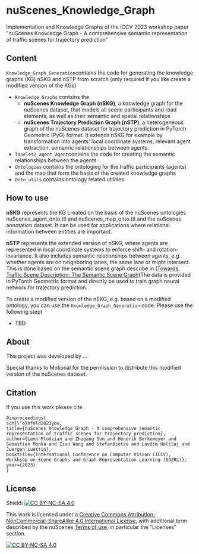 # nuScenes_Knowledge_Graph
Implementation and Knowledge Graphs of the ICCV 2023 workshop paper "nuScenes Knowledge Graph - A comprehensive semantic representation of traffic scenes for trajectory prediction"

## Content
 `Knowledge_Graph_Generation`contains the code for generating the knowledge graphs (KG) nSKG and nSTP from scratch (only required if you like create a modified version of the KGs) 
- `Knowledge_Graphs` contains the
  - **nuScenes Knowledge Graph (nSKG)**, a knowledge graph for the nuScenes dataset, that models all scene participants and road elements, as well as their semantic and spatial relationships
  - **nuScenes Trajectory Prediction Graph (nSTP)**, a heterogeneous graph of the nuScenes dataset for trajectory prediction in PyTorch Geometric (PyG) format. It extends nSKG for example by transformation into agents' local coordinate systems, relevant agent extraction, semanric relationships between agents.
- `lanelet2_agent_agent`contains the code for creating the semantic relationships between the agents
- `Ontologies` contains the ontologieg for the traffic participants (agents) and the map that form the basis of the created knowledge graphs
- `Onto_utils` contains ontology related utilities  

## How to use
**nSKG** represents the KG created on the basis of the nuScenes ontologies nuScenes_agent_onto.ttl and nuScenes_map_onto.ttl and the nuScenes annotation dataset. It can be used for applications where relational information between entities are important. 

**nSTP** represents the extended version of nSKG, where agents are represented in local coordinate systems to enforce shift- and rotation-invariance. It also includes semantic relationships between agents, e.g. whether agents are on neighboring lanes, the same lane or might intersect. This is done based on the semantic scene graph describe in [(Towards Traffic Scene Description: The Semantic Scene Graph)](https://arxiv.org/abs/2111.10196)The data is provided in PyTorch Geometric format and directly be used to train graph neural network for trajectory prediction.

To create a modified version of the nSKG, e.g. based on a modified ontology, you can use the `Knowledge_Graph_Generation` code. Please use the following stept
- TBD

## About
This project was developed by ...

Special thanks to Motional for the permission to distribute this modified version of the nuScenes dataset.

## Citation
If you use this work please cite
```
@inproceedings{
sch{\"o}nfeld2021you,
title={nuScenes Knowledge Graph - A comprehensive semantic representation of traffic scenes for trajectory prediction},
author={Leon Mlodzian and Zhigang Sun and Hendrik Berkemeyer and Sebastian Monka and Zixu Wang and StefanDietze and Lavdim Halilaj and Juergen Luettin},
booktitle={International Conference on Computer Vision (ICCV), Workhsop on Scene Graphs and Graph Representation Learning (SG2RL)},
year={2023}
}
```
## License
Shield: [![CC BY-NC-SA 4.0][cc-by-nc-sa-shield]][cc-by-nc-sa]

This work is licensed under a
[Creative Commons Attribution-NonCommercial-ShareAlike 4.0 International License][cc-by-nc-sa], 
with additional term described by the nuScenes [Terms of use](https://www.nuscenes.org/terms-of-use), in particular the "Licenses" section.

[![CC BY-NC-SA 4.0][cc-by-nc-sa-image]][cc-by-nc-sa]

[cc-by-nc-sa]: http://creativecommons.org/licenses/by-nc-sa/4.0/
[cc-by-nc-sa-image]: https://licensebuttons.net/l/by-nc-sa/4.0/88x31.png
[cc-by-nc-sa-shield]: https://img.shields.io/badge/License-CC%20BY--NC--SA%204.0-lightgrey.svg
